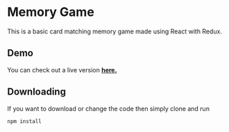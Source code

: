 # Memory Game

This is a basic card matching memory game made using React with Redux.

## Demo

You can check out a live version [**here.**](https://vindow.github.io/memory-game/)

## Downloading

If you want to download or change the code then simply clone and run
```sh
npm install
```